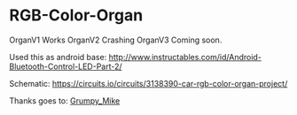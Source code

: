 # RGB-Color-Organ

OrganV1 Works
OrganV2 Crashing
OrganV3 Coming soon.

Used this as android base:
http://www.instructables.com/id/Android-Bluetooth-Control-LED-Part-2/

Schematic: https://circuits.io/circuits/3138390-car-rgb-color-organ-project/

Thanks goes to:
[Grumpy_Mike](http://forum.arduino.cc/index.php?action=profile;u=5282)